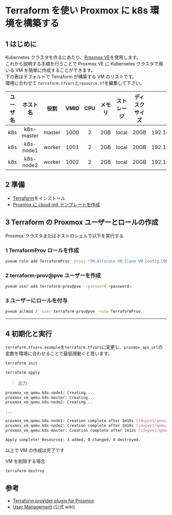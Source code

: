# Terraform を使い Proxmox に k8s 環境を構築する

## 1 はじめに

Kubernetes クラスタを作るにあたり、[Proxmox VE](https://proxmox.com/en/)を使用します。  
これから説明する手順を行うことで Proxmox VE に Kubernetes クラスタで用いる VM を簡単に作成することができます。  
下の表はデフォルトで Terraform が構築する VM のリストです。  
環境に合わせて `terraform.tfvars`と`resource.tf`を編集して下さい。

| ユーザ名 |  ホスト名  |  役割  | VMID | CPU | メモリ | ストレージ | ディスクサイズ |       IP        |     OS      |
| :------: | :--------: | :----: | :--: | :-: | :----: | :--------: | :------------: | :-------------: | :---------: |
|   k8s    | k8s-master | master | 1000 |  2  |  2GB   |   local    |      20GB      | 192.168.0.10/24 | Ubuntu20.04 |
|   k8s    | k8s-node1  | worker | 1001 |  2  |  2GB   |   local    |      20GB      | 192.168.0.11/24 | Ubuntu20.04 |
|   k8s    | k8s-node2  | worker | 1002 |  2  |  2GB   |   local    |      20GB      | 192.168.0.12/24 | Ubuntu20.04 |

## 2 準備

- [Terraform](https://www.terraform.io/)をインストール
- [Proxmox に cloud-init テンプレートを作成](cloud-init.md)

## 3 Terraform の Proxmox ユーザーとロールの作成

Proxmox クラスタまたはホストのシェルで以下を実行する

### 1 TerraformProv ロールを作成

```bash
pveum role add TerraformProv -privs "VM.Allocate VM.Clone VM.Config.CDROM VM.Config.CPU VM.Config.Cloudinit VM.Config.Disk VM.Config.HWType VM.Config.Memory VM.Config.Network VM.Config.Options VM.Monitor VM.Audit VM.PowerMgmt Datastore.AllocateSpace Datastore.Audit"
```

### 2 terraform-prov@pve ユーザーを作成

```bash
pveum user add terraform-prov@pve --password <password>
```

### 3 ユーザーにロールを付与

```bash
pveum aclmod / -user terraform-prov@pve -role TerraformProv
```

---

## 4 初期化と実行

`terraform.tfvars.example`を`terraform.tfvars`に変更し、`proxmox_api_url`の変数を環境に合わせることで最低限動くと思います。

```bash
terraform init
```

```bash
terraform apply
```

> 出力

```bash
proxmox_vm_qemu.k8s-node1: Creating...
proxmox_vm_qemu.k8s-master: Creating...
proxmox_vm_qemu.k8s-node2: Creating...

...

proxmox_vm_qemu.k8s-node1: Creation complete after 1m10s [id=pve1/qemu/1001]
proxmox_vm_qemu.k8s-node2: Creation complete after 1m10s [id=pve1/qemu/1002]
proxmox_vm_qemu.k8s-master: Creation complete after 1m12s [id=pve1/qemu/1000]

Apply complete! Resources: 3 added, 0 changed, 0 destroyed.
```

以上で VM の作成は完了です

VM を削除する場合

```bash
terraform destroy
```

## 参考

- [Terraform provider plugin for Proxmox](https://registry.terraform.io/providers/Telmate/proxmox/)
- [User Management](https://pve.proxmox.com/wiki/User_Management) (公式 wiki)
